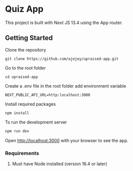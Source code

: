# Quiz App
This project is built with Next JS 13.4 using the App router. 

## Getting Started

Clone the repository

```
git clone https://github.com/ajejey/upraised-app.git
```

Go to the root folder

```
cd upraised-app
```

Create a .env file in the root folder add environment variable

```
NEXT_PUBLIC_API_URL=http:localhost:3000
```

Install required packages

```
npm install
```

To run the development server

```bash
npm run dev
```

Open [http://localhost:3000](http://localhost:3000) with your browser to see the app.


### Requirements
1. Must have Node installed (version 16.4 or later)
